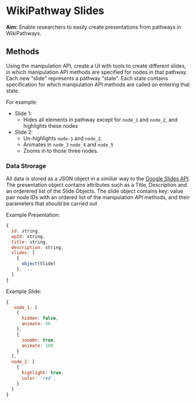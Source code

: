 # WikiPathway Slides
**Aim:** Enable researchers to easily create presentations from pathways in WikiPathways.

## Methods
Using the manipulation API, create a UI with tools to create different slides, in which manipulation API methods are specified for nodes in that pathway. Each new "slide" represents a pathway "state". Each state contains specification for which manipulation API methods are called on entering that state. 

For example:
- Slide 1:
  - Hides all elements in pathway except for `node_1` and `node_2`, and highlights these nodes
- Slide 2:
  - Un-highlights `node-1` and `node_2`.
  - Animates in `node_3` `node_4` and `node_5`
  - Zooms in to those three nodes.
  
 
### Data Strorage
All data is stored as a JSON object in a similiar way to the [Google Slides API](https://developers.google.com/slides/reference/rest/v1/presentations#Presentation). The presentation object contains attributes such as a Title, Description and an orderered list of the Slide Objects. The slide object contains key: value pair node IDs with an ordered list of the manipulation API methods, and their parameters that should be carried out

Example Presentation:
```javascript
{
  id: string,
  wpId: string,
  title: string,
  description: string,
  slides: [
    {
      object(Slide)
    }, ...
  ]
}
```

Example Slide:
```javascript
{
   node_1: [
    {
      hidden: false,
      animate: 50
    },
    {
      zoomOn: true,
      animate: 100
    }
  ],
  node_2: [
    {
      highlight: true,
      color: 'red',
    }
  ]
}
```
  
  
